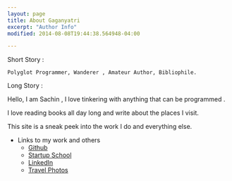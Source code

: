 ```yaml
---
layout: page
title: About Gaganyatri
excerpt: "Author Info"
modified: 2014-08-08T19:44:38.564948-04:00

---
```

Short Story :

    Polyglot Programmer, Wanderer , Amateur Author, Bibliophile. 

Long Story :

Hello,  I am Sachin , I love tinkering with anything that can be programmed .

I love reading books all day long and write about the places I visit.

This site is a sneak peek into the work I do and everything else.

* Links to my work and others
  * [Github](https://github.com/sachinsshetty) 
  * [Startup School](https://www.startupschool.org/companies/cN8LeMr9L)
  * [LinkedIn](https://linkedin.com/in/sachinlabs)
  * [Travel Photos](https://instagram.com/alemaari.in)


<!--
About ME !!
* Life long dream to travel in space as an Gaganyatri(Astronaut)
* Bootstrapping a space company to fund ticket and become mission Specialist 
* To Moon, Mars and Beyond. 
* Expect less/no time to any activity unrelated to goal. Long-term absence expected
* Visits art galleries and museum than bars and pubs
* Will prepare a nice meal, visit local places on foot rather than fine dining and clubbing
* Shops at Primark, Decathlon, Tedi, Netto and Non branded items than boutique shopping
* Loves Ink pen, journal and Sticky-notes to prepare and work, not a full digital nomad, but uses the top tools for one's craft
* Lives frugally without indulgence in luxury, No plans to buy Gold, Land to leave behind
* Prefers backpacking, economy flight, youth hostels and trains to First class travel and resorts
* Idols
  * Business - Tim Cook, Sheryl Sandberg, Edison
  * Tech - Linus Torvalds, Larry Page and Sergey Brin, Elon Musk, George Hotz and Aaron Schwartz
  * Leader - Modi, Shri Ram, Krishnadevaraya, Raja Raja Chola
  * Sports - Tendulkar, Federer, Ronaldo
-->
